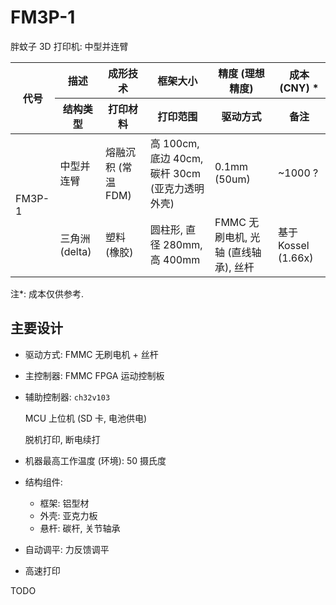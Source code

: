 # FM3P-1
胖蚊子 3D 打印机: 中型并连臂


<table>
<thead>
  <tr>
    <th rowspan="2">代号</th>
    <th>描述</th>
    <th>成形技术</th>
    <th>框架大小</th>
    <th>精度 (理想精度)</th>
    <th>成本 (CNY) *</th>
  </tr>
  <tr>
    <th>结构类型</th>
    <th>打印材料</th>
    <th>打印范围</th>
    <th>驱动方式</th>
    <th>备注</th>
  </tr>
</thead>
<tbody>
  <tr>
    <td rowspan="2">FM3P-1</td>
    <td>中型并连臂</td>
    <td>熔融沉积 (常温 FDM)</td>
    <td>高 100cm, 底边 40cm, 碳杆 30cm <br /> (亚克力透明外壳)</td>
    <td>0.1mm (50um)</td>
    <td>~1000 ?</td>
  </tr>
  <tr>
    <td>三角洲 (delta)</td>
    <td>塑料 (橡胶)</td>
    <td>圆柱形, 直径 280mm, 高 400mm</td>
    <td>FMMC 无刷电机, 光轴 (直线轴承), 丝杆</td>
    <td>基于 Kossel (1.66x)</td>
  </tr>
</tbody>
</table>

注*: 成本仅供参考.


## 主要设计

+ 驱动方式: FMMC 无刷电机 + 丝杆

+ 主控制器: FMMC FPGA 运动控制板

+ 辅助控制器: `ch32v103`

  MCU 上位机 (SD 卡, 电池供电)

  脱机打印, 断电续打

+ 机器最高工作温度 (环境): 50 摄氏度

+ 结构组件:

  - 框架: 铝型材
  - 外壳: 亚克力板
  - 悬杆: 碳杆, 关节轴承

+ 自动调平: 力反馈调平

+ 高速打印


TODO
